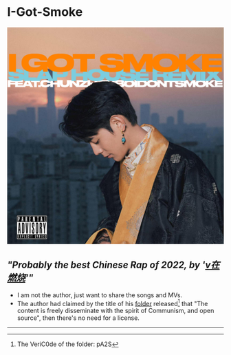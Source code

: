 # I-Got-Smoke
![唱片专辑封面](https://github.com/AB0napart3/I-Got-Smoke/blob/main/%E5%94%B1%E7%89%87%E4%B8%93%E8%BE%91%E5%B0%81%E9%9D%A2.png)

## _"Probably the best Chinese Rap of 2022, by '[v在燃烧][1]'"_
- I am not the author, just want to share the songs and MVs.
- The author had claimed by the title of his [folder][2] released[^1] that "The content is freely disseminate with the spirit of Communism, and open source", then there's no need for a license. 
---
[1]: https://space.bilibili.com/678797523?spm_id_from=333.337.0.0
[2]: https://pan.quark.cn/s/ee2a39c1be14
[^1]: The VeriC0de of the folder: pA2S

